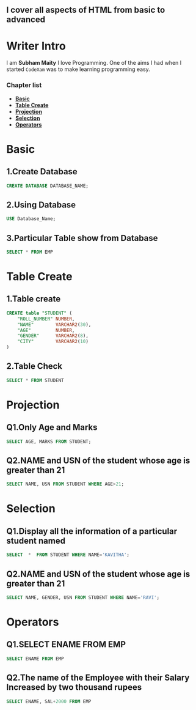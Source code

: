 ## I cover all aspects of HTML from basic to advanced

# Writer Intro
I am **Subham Maity**
I love Programming. One of the aims I had when I started ```CodeXam``` was to make learning programming easy.

### Chapter list
* [**Basic**](#basic)
* [**Table Create**](#table-create)
* [**Projection**](#projection)
* [**Selection**](#selection)
* [**Operators**](#operators)

# Basic 

## 1.Create Database

```sql
CREATE DATABASE DATABASE_NAME;
```
## 2.Using Database

```sql
USE Database_Name;
```
## 3.Particular Table show from Database

```sql
SELECT * FROM EMP
```
# Table Create

## 1.Table create

```sql
CREATE table "STUDENT" (
    "ROLL_NUMBER" NUMBER,
    "NAME"        VARCHAR2(30),
    "AGE"         NUMBER,
    "GENDER"      VARCHAR2(8),
    "CITY"        VARCHAR2(10)
)
```
## 2.Table Check

```sql
SELECT * FROM STUDENT
```
# Projection

## Q1.Only Age and Marks

```sql
SELECT AGE, MARKS FROM STUDENT;
```
## Q2.NAME and USN of the student whose age is greater than 21

```sql
SELECT NAME, USN FROM STUDENT WHERE AGE>21;
```

# Selection

## Q1.Display all the information of a particular student named

```sql
SELECT  *  FROM STUDENT WHERE NAME='KAVITHA';
```
## Q2.NAME and USN of the student whose age is greater than 21

```sql
SELECT NAME, GENDER, USN FROM STUDENT WHERE NAME='RAVI';
```
# Operators
## Q1.SELECT ENAME FROM EMP

```sql
SELECT ENAME FROM EMP
```
## Q2.The name of the Employee with their Salary Increased by two thousand rupees

```sql
SELECT ENAME, SAL+2000 FROM EMP
```
